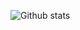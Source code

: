![Github stats](https://github-readme-stats.vercel.app/api?username=iniandrew&theme=highcontrast&show_icons=true&count_private=true)
